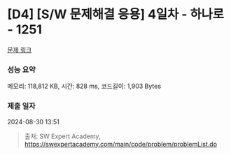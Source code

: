 # [D4] [S/W 문제해결 응용] 4일차 - 하나로 - 1251 

[문제 링크](https://swexpertacademy.com/main/code/problem/problemDetail.do?contestProbId=AV15StKqAQkCFAYD) 

### 성능 요약

메모리: 118,812 KB, 시간: 828 ms, 코드길이: 1,903 Bytes

### 제출 일자

2024-08-30 13:51



> 출처: SW Expert Academy, https://swexpertacademy.com/main/code/problem/problemList.do